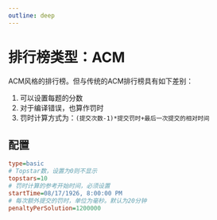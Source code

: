 ```yaml
---
outline: deep
---
```


# 排行榜类型：ACM

ACM风格的排行榜。但与传统的ACM排行榜具有如下差别：

1. 可以设置每题的分数
2. 对于编译错误，也算作罚时
3. 罚时计算方式为：`(提交次数-1)*提交罚时+最后一次提交的相对时间`

## 配置

```ini
type=basic
# Topstar数，设置为0则不显示
topstars=10
# 罚时计算的参考开始时间，必须设置
startTime=08/17/1926, 8:00:00 PM
# 每次额外提交的罚时，单位为毫秒。默认为20分钟
penaltyPerSolution=1200000
```

